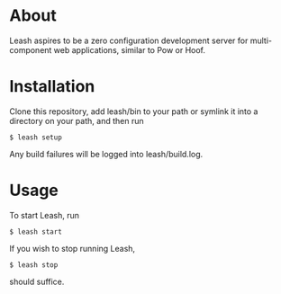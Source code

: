 # About #

Leash aspires to be a zero configuration development server for multi-component web applications, similar to Pow or Hoof.

# Installation #

Clone this repository, add leash/bin to your path or symlink it into a directory on your path, and then run

    $ leash setup

Any build failures will be logged into leash/build.log.

# Usage #

To start Leash, run

    $ leash start

If you wish to stop running Leash,

    $ leash stop

should suffice.